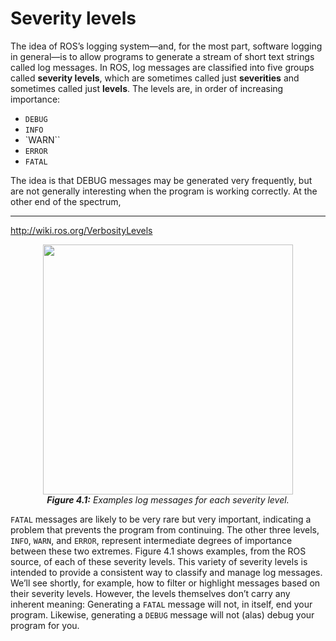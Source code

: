 #  Severity levels

The idea of ROS’s logging system—and, for the most part, software logging in general—is
to allow programs to generate a stream of short text strings called log messages. In ROS,
log messages are classified into five groups called **severity levels**, which are sometimes
called just **severities** and sometimes called just **levels**. The levels are, in order of increasing
importance:
- `DEBUG`
- `INFO`
- `WARN``
- `ERROR`
- `FATAL`

The idea is that DEBUG messages may be generated very frequently, but are not generally interesting when the program is working correctly. At the other end of the spectrum,
____
http://wiki.ros.org/VerbosityLevels

<p align="center">
  <img src="https://user-images.githubusercontent.com/48807586/123691506-15c00b00-d82c-11eb-8917-686043fb3d65.png" width="400"/><br>
  <b><i><a name="2.2"> Figure 4.1:</a></b> Examples log messages for each severity level.</i>
</p>

`FATAL` messages are likely to be very rare but very important, indicating a problem that
prevents the program from continuing. The other three levels, `INFO`, `WARN`, and `ERROR`, represent intermediate degrees of importance between these two extremes. Figure 4.1 shows examples, from the ROS source, of each of these severity levels.
This variety of severity levels is intended to provide a consistent way to classify and
manage log messages. We’ll see shortly, for example, how to filter or highlight messages
based on their severity levels. However, the levels themselves don’t carry any inherent
meaning: Generating a `FATAL` message will not, in itself, end your program. Likewise,
generating a `DEBUG` message will not (alas) debug your program for you.

